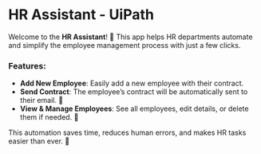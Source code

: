 # HR Assistant - UiPath

Welcome to the **HR Assistant**! 🌟 This app helps HR departments automate and simplify the employee management process with just a few clicks.

### Features:
- **Add New Employee**: Easily add a new employee with their contract.
- **Send Contract**: The employee’s contract will be automatically sent to their email. 📧
- **View & Manage Employees**: See all employees, edit details, or delete them if needed. 📝

This automation saves time, reduces human errors, and makes HR tasks easier than ever. 🚀
